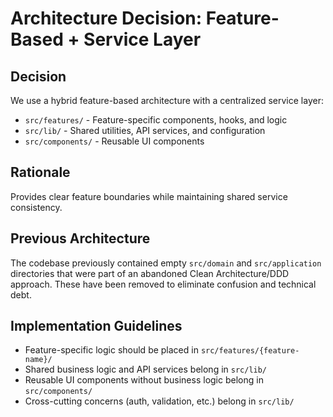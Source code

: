 # Architecture Decision: Feature-Based + Service Layer

## Decision

We use a hybrid feature-based architecture with a centralized service layer:

- `src/features/` - Feature-specific components, hooks, and logic
- `src/lib/` - Shared utilities, API services, and configuration
- `src/components/` - Reusable UI components

## Rationale

Provides clear feature boundaries while maintaining shared service consistency.

## Previous Architecture

The codebase previously contained empty `src/domain` and `src/application` directories that were
part of an abandoned Clean Architecture/DDD approach. These have been removed to eliminate confusion
and technical debt.

## Implementation Guidelines

- Feature-specific logic should be placed in `src/features/{feature-name}/`
- Shared business logic and API services belong in `src/lib/`
- Reusable UI components without business logic belong in `src/components/`
- Cross-cutting concerns (auth, validation, etc.) belong in `src/lib/`
